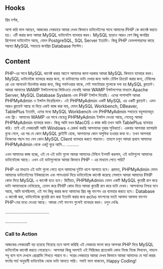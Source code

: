 ## Hooks
প্রিয় দর্শক,

আশা করি ভাল আছেন, আজকের লেকচারে আমরা দেখব কিভাবে ডাটাবেইসের সাথে আমাদের PHP কে কানেক্ট করতে হয়। এটি করার জন্য আমরা MySQL ডাটাবেইস ব্যাবহার করব। MySQL ছাড়াও আরও বেশ কিছু জনপ্রিয় রিশেনলা ডাটাবেইস আছে, যেমন PostgreSQL, SQL Server ইত্যাদি। কিন্তু PHP ডেভলাপারদের কাছে সম্ভবত MySQL সবচেয়ে জনপ্রিয় Database সিস্টেম।

## Content
PHP-এর সাথে MySQL কানেক্ট করার আগেে আমাদের জানা দরকার আমরা MySQL কিভাবে ব্যাবহার করব। MySQL ডাটাবেইজ ব্যাবহার করার জন্য, বা ডাটাবাসের ডাটা দেখার জন্য অর্থাৎ টেবিল ক্রিয়েট করার জন্য, টেবিলের রো এড আপডেট ডিলেটার করার জন্য, কিছু সফটওয়ার থাকে, সেই সফটোয়ার গুলোকে বলা হয় MySQL ক্লায়েন্ট। আমরা আমাদের WAMP ইন্সটলেশনের ভিডিওতে দেখেছি আমরা WAMP ইন্সটলশেনর মাধ্যমে Apache Server, MySQL Database System এবং PHP ইন্সটল দিয়েছি। এদের পাশাপাশি আমরা PHPMyAdmin ও ইন্সটল দিয়েছিলাম। এই PHPMyAdmin একটি MySQL এর একটি ক্লায়েন্ট। এমন আরও ক্লায়েন্ট আছে যা দিয়ে একই কাজ করা যায়, যেমন MySQL Workbench, DBeaver, TablePlus ইত্যাদি, এদের মধ্যে MySQL Workbench এবং PHPMyAdmin সবচেয়ে বহুলব্যাবহৃত এবং ফ্রি। আমাদের WAMP এর সাথে যেহেতু PHPMyAdmin ইন্সটল দেওয়া আছে, সেহেতু আমরা PHPMyAdmin ব্যাবহার করব। কিন্তু আমি যখন MacOS এ কাজ করি তখন আমি TablePlus ব্যাবহার করি। তাই এই লেকচারটি আমি Windows এ রেকর্ড করছি আপনাদের বুঝার সুবিধার্তে। একবার আপনারা ব্যাপারটা বুঝে গেলে, এর পর যে কোন MySQL ক্লাইন্টি হোক, আপনাদের কোন অসুবিধা হওয়ার কথা না। তখন আপনারা নিজেদের পছন্দ মত যেন কোন MySQL Client ব্যাবহার করতে পারবেন। তাহলে চলুন আমরা প্রথমে আমাদের PHPMyAdmin থেকে একটু ঘুরে আসি...
..........

এখন আমাদের কাজ হচ্ছে, এই যে এই ডাটা গুলো আমরা আমাদের টেবিলে ইনসার্ট করলাম, এই ডাটাগুলো আমাদের ডাটাবেইজে আছে। এখন এই ডাটাগুলোকে আমরা কিভাবে PHP - এর মাধ্যমে পেতে পারি?

PHP এর মাধ্যমে এই ডাটা গুলো পেতে হলে আমাদের দুইটা ধাপে আগাতে হবে। প্রথমত, PHPMyAdmin যেমন আমাদের ডাটাবেইসের ইউজারনেম এবং পাসওয়ার্ড দিয়ে ডাটাবেইজে কানেক্ট করেছে সেভাবে আমরা আমাদের PHP কোড দিয়ে MySQL এ কানেক্ট হতে হবে। দ্বিতীয়ত, PHPMyAdmin যেমন একটি MySQL কুয়েরী রান করে ডাটা আমাদেরকে দেখিয়েছে, তেমন করে PHP কোড দিয়ে আমরা কুয়েরী রান করে ডাটা দেখব। আপনাদের নিশ্চয় মনে আছে, আমি বলেছিলাম, এই সব কিছু করার জন্য আমাদের প্রিয় বন্ধু ফাংশন এর ব্যাবহার করতে হবে। Database এ কানেক্ট করা, ডাটাবেইজে কুয়েরি রান করা ইত্যাদি করার জন্য echo ফাংশনের মতই আলাদা আলাদা ফাংশন PHP-দের মধ্যে দেওয়া আছে। আমরা সেই ফাংশন গুলোই ব্যাবহার করব। চলুন দেখিঃ

....................................

..................

### Call to Action
আজকের লেকচারটি বড় হয়েছে গিয়েছে তবে আশা করিছি এই লেকচার ফলো করে আপনরা PHP দিয়ে MySQL ডাটাবেইজ কানেক্ট করতে পেরেছেন। আপনারা কিন্তু অবশ্যই এই সিরিজের প্রত্যেকটা কোড নিজে নিজে লিখবেন, নাহলে শধু বসে বসে দেখলে প্রোগ্রামিং শিখতে পারবে না। পরের লেকচারে আমরা দেখব কিভাবে আমরা আমাদের যে সার্চ করার ফর্মের সার্চ অনুয়াযী ডাটাবেইজ থেকে ডাটা আনতে পারি। সবাই ভাল থাকবেন, Happy Coding!
